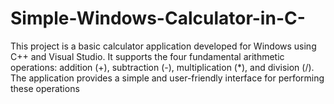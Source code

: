 # Simple-Windows-Calculator-in-C-
This project is a basic calculator application developed for Windows using C++ and Visual Studio. It supports the four fundamental arithmetic operations: addition (+), subtraction (-), multiplication (*), and division (/). The application provides a simple and user-friendly interface for performing these operations
